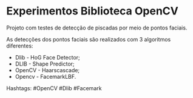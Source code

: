 # Experimentos Biblioteca OpenCV

Projeto com testes de detecção de piscadas por meio de pontos faciais.

As detecções dos pontos faciais são realizados com 3 algoritmos diferentes:
* Dlib - HoG Face Detector;
* DLIB - Shape Predictor;
* OpenCV - Haarscascade;
* Opencv - FacemarkLBF.


Hashtags: #OpenCV #Dlib #Facemark
